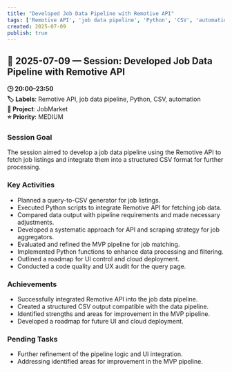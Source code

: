 ```yaml
---
title: "Developed Job Data Pipeline with Remotive API"
tags: ['Remotive API', 'job data pipeline', 'Python', 'CSV', 'automation']
created: 2025-07-09
publish: true
---
```


## 📅 2025-07-09 — Session: Developed Job Data Pipeline with Remotive API

**🕒 20:00–23:50**  
**🏷️ Labels**: Remotive API, job data pipeline, Python, CSV, automation  
**📂 Project**: JobMarket  
**⭐ Priority**: MEDIUM  


### Session Goal
The session aimed to develop a job data pipeline using the Remotive API to fetch job listings and integrate them into a structured CSV format for further processing.

### Key Activities
- Planned a query-to-CSV generator for job listings.
- Executed Python scripts to integrate Remotive API for fetching job data.
- Compared data output with pipeline requirements and made necessary adjustments.
- Developed a systematic approach for API and scraping strategy for job aggregators.
- Evaluated and refined the MVP pipeline for job matching.
- Implemented Python functions to enhance data processing and filtering.
- Outlined a roadmap for UI control and cloud deployment.
- Conducted a code quality and UX audit for the query page.

### Achievements
- Successfully integrated Remotive API into the job data pipeline.
- Created a structured CSV output compatible with the data pipeline.
- Identified strengths and areas for improvement in the MVP pipeline.
- Developed a roadmap for future UI and cloud deployment.

### Pending Tasks
- Further refinement of the pipeline logic and UI integration.
- Addressing identified areas for improvement in the MVP pipeline.
